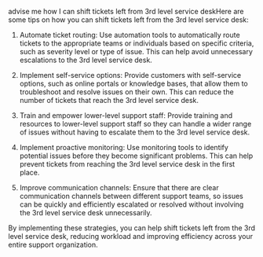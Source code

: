 
advise me how I can shift tickets left from 3rd level service deskHere are some tips on how you can shift tickets left from the 3rd level service desk:

1. Automate ticket routing: Use automation tools to automatically route tickets to the appropriate teams or individuals based on specific criteria, such as severity level or type of issue. This can help avoid unnecessary escalations to the 3rd level service desk.

2. Implement self-service options: Provide customers with self-service options, such as online portals or knowledge bases, that allow them to troubleshoot and resolve issues on their own. This can reduce the number of tickets that reach the 3rd level service desk.

3. Train and empower lower-level support staff: Provide training and resources to lower-level support staff so they can handle a wider range of issues without having to escalate them to the 3rd level service desk.

4. Implement proactive monitoring: Use monitoring tools to identify potential issues before they become significant problems. This can help prevent tickets from reaching the 3rd level service desk in the first place.

5. Improve communication channels: Ensure that there are clear communication channels between different support teams, so issues can be quickly and efficiently escalated or resolved without involving the 3rd level service desk unnecessarily.

By implementing these strategies, you can help shift tickets left from the 3rd level service desk, reducing workload and improving efficiency across your entire support organization.